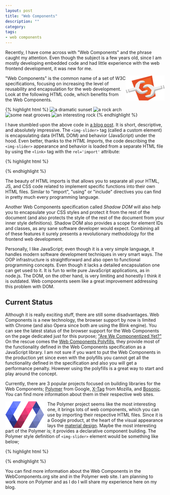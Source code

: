 ```yaml
---
layout: post
title: "Web Components"
description: ""
category: 
tags: 
- web components
---
```


Recently, I have come across with "Web Components" and the phrase caught my attention. Even though the subject is a few years old, since I am mostly developing embedded code and had little experience with the web frontend development, it was new for me.

<img src="/images/webcomponents-logo.svg"
     alt="Web Components" align="right" width="123" height="79"
     style="width: 123; height: 79">

"Web Components" is the common name of a set of W3C specifications, focusing on increasing the level of reusability and encapsulation for the web development. Look at the following HTML code, which benefits from the Web Components.

{% highlight html %}
<img-slider>
    <img src="images/sunset.jpg" alt="a dramatic sunset">
    <img src="images/arch.jpg" alt="a rock arch">
    <img src="images/grooves.jpg" alt="some neat grooves">
    <img src="images/rock.jpg" alt="an interesting rock">
</img-slider>
{% endhighlight %}

I have stumbled upon the above code in [a blog post](http://css-tricks.com/modular-future-web-components/). It is short, descriptive, and absolutely impressive. The `<img-slider>` tag (called a custom element) is encapsulating data (HTML DOM) and behavior (JavaScript) under the hood. Even better, thanks to the *HTML Imports*, the code describing the `<img-slider>` appearance and behavior is loaded from a separate HTML file by using the `<link>` tag with the `rel='import'` attribute:

{% highlight html %}
<link rel="import" href="/path/img-slider.html">
{% endhighlight %}

The beauty of HTML imports is that allows you to separate all your HTML, JS, and CSS code related to implement specific functions into their own HTML files. Similar to "import", "using" or "include" directives you can find in pretty much every programming language.

Another Web Components specification called *Shadow DOM* will also help you to encapsulate your CSS styles and protect it from the rest of the document (and also protects the style of the rest of the document from your inner style definitions). Shadow DOM also provides a scope for element IDs and classes, as any sane software developer would expect. Combining all of these features it surely presents a revolutionary methodology for the frontend web development.

Personally, I like JavaScript; even though it is a very simple language, it handles modern software development techniques in very smart ways. The OOP infrastructure is straightforward and also open to functional programming concepts. Even though it lacks a detailed encapsulation one can get used to it. It is fun to write pure JavaScript applications, as in node.js. The DOM, on the other hand, is very limiting and honestly I think it is outdated. Web components seem like a great improvement addressing this problem with DOM.

## Current Status

Although it is really exciting stuff, there are still some disadvantages. Web Components is a new technology, the browser support by now is limited with Chrome (and also Opera since both are using the Blink engine). You can see the latest status of the browser support for the Web Components on the page dedicated just for this purpose; ["Are We Componentized Yet?"](http://jonrimmer.github.io/are-we-componentized-yet/) On the rescue comes the [Web Components Polyfills](http://webcomponents.org/polyfills/), they provide most of the functionality defined in the Web Components specification as a JavaScript library. I am not sure if you want to put the Web Components in the production yet since even with the polyfills you cannot get all the functionality defined in the specification and also you will get a performance penalty. However using the polyfills is a great way to start and play around the concept.

Currently, there are 3 popular projects focused on building libraries for the Web Components; [Polymer](https://www.polymer-project.org) from Google, [X-Tag](https://developer.mozilla.org/en-US/Apps/Tools_and_frameworks/x-tags) from Mozilla, and [Bosonic](http://bosonic.github.io). You can find more information about them in their respective web sites.

<img src="/images/polymer-logo.svg"
     alt="Web Components" align="left" width="123"
     style="width: 123; padding-right: 10px">

The Polymer project seems like the most interesting one, it brings lots of web components, which you can use by importing their respective HTML files. Since it is a Google product, at the heart of the visual appearance lays the [material design](http://www.google.com/design/spec/material-design/introduction.html). Maybe the most interesting part of the Polymer is; it provides a declarative component building. The Polymer style definition of `<img-slider>` element would be something like below;

{% highlight html %}
<!-- Define element -->
<polymer-element name="img-slider" attributes="orientation">
    <template>
        <style> /*... Style Information */ </style>
        <div id="container"> <!--... DOM Template --> </div>
    </template>
    <script>
        Polymer({
            /*... JavaScript Code */
        });
    </script>
</polymer-element>
{% endhighlight %}

You can find more information about the Web Components in the WebComponents.org site and in the Polymer web site. I am planning to work more on Polymer and as I do I will share my experience here on my blog.
